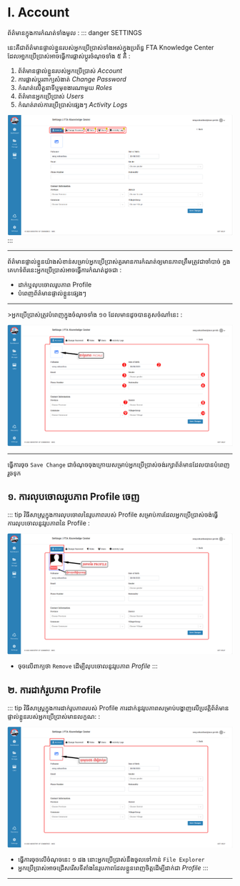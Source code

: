 # I. Account

ព័ត៌មានក្នុងការកំណត់ទាំងមូល :
::: danger SETTINGS

នេះគឺជាព័ត៌មានផ្ទាល់ខ្លួនរបស់អ្នកប្រើប្រាស់ទាំងអស់ក្នុងប្រព័ន្ធ FTA Knowledge Center ដែលអា្នកប្រើប្រាស់អាចធ្វើការផ្លាស់ប្តូរចំណុចទាំង ៥ គឺ :
1. ព័ត៌មានផ្ទាល់ខ្លួនរបស់អ្នកប្រើប្រាស់ *Account*
2. ការផ្លាស់ប្តូរពាក្យសំងាត់ *Change Password*
3. កំណត់លើតួនាទីឬមុខងារណាមួយ *Roles*
4. ព័ត៌មានអ្នកប្រើប្រាស់ *Users*
5. កំណត់រាល់ការប្រើប្រាស់ផ្សេងៗ *Activity Logs*

![Pic ](./pictures/Account/AllMemoryOfSetting.png)
:::
<hr>

ព័ត៌មានផ្ទាល់ខ្លួនយ៉ាងសំខាន់សម្រាប់អ្នកប្រើប្រាស់គួរមានការកំណត់ឲ្យមានភាពត្រឹមត្រូវជាចាំបាច់ ក្នងគេហទំព័រនេះអ្នកប្រើប្រាស់អាចធ្វើការកំណត់ដូចជា :
- ដាក់ឬលុបចោលរូបភាព Profile
- បំពេញព័ត៌មានផ្ទាល់ខ្លួនផ្សេងៗ
<hr>
 >អ្នកប្រើប្រាស់ត្រូវបំពេញក្នុងចំណុចទាំង ១០ ដែលមានដូចបានគូសចំណាំនេះ :

![Pic ](./pictures/Account/InformationInAccountpage.png)
<hr>

ធ្វើការចុច `Save Change` ជាចំណុចចុងក្រោយសម្រាប់អ្នកប្រើប្រាស់ចង់រក្សាព័ត៌មានដែលបានបំពេញរួចទុក

## ១. ការលុបចោលរូបភាព Profile ចេញ
::: tip វិធីសាស្ត្រក្នុងការលុបចោលនៃរូបភាពរបស់ Profile
សម្រាប់ការដែលអ្នកប្រើប្រាស់ចង់ធ្វើការលុបចោលនូវរូបភាពនៃ Profile : 

![Pic ](./pictures/Account/RemoveProfile.png)
- ចុចលើពាក្យថា `Remove` ដើម្បីលុបចោលនូវរូបភាព *Profile*
:::

## ២. ការដាក់រូបភាព Profile 
::: tip វិធីសាស្ត្រក្នុងការដាក់រូបភាពរបស់ Profile
ការដាក់នូវរូបភាពសម្រាប់បង្ហាញលើប្រវត្តិព័ត៌មានផ្ទាល់ខ្លូនរបស់អ្នកប្រើប្រាស់មានលក្ខណ: : 

![Pic ](./pictures/Account/AddProfile.png)

- ធ្វើការចុចលើចំណុចនេះ ១ ដង នោះអ្នកប្រើប្រាស់នឹងចូលទៅកាន់ `File​ Explorer`
- អ្នកប្រើប្រាស់អាចជ្រើសរើសទីតាំងនៃរូបភាពដែលខ្លួនពេញចិត្តដើម្បីដាក់ជា *Profile*
:::
<hr>